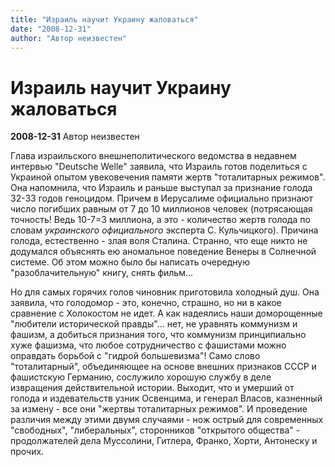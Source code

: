```yaml
---
title: "Израиль научит Украину жаловаться"
date: "2008-12-31"
author: "Автор неизвестен"
---
```


# Израиль научит Украину жаловаться

**2008-12-31** Автор неизвестен

Глава израильского внешнеполитического ведомства в недавнем интервью "Deutsche Welle" заявила, что Израиль готов поделиться с Украиной опытом увековечения памяти жертв "тоталитарных режимов". Она напомнила, что Израиль и раньше выступал за признание голода 32-33 годов геноцидом. Причем в Иерусалиме официально признают число погибших равным от 7 до 10 миллионов человек (потрясающая точность! Ведь 10-7=3 миллиона, а это - количество жертв голода по словам *украинского официального* эксперта С. Кульчицкого). Причина голода, естественно - злая воля Сталина. Странно, что еще никто не додумался объяснять ею аномальное поведение Венеры в Солнечной системе. Об этом можно было бы написать очередную "разоблачительную" книгу, снять фильм...

Но для самых горячих голов чиновник приготовила холодный душ. Она заявила, что голодомор - это, конечно, страшно, но ни в какое сравнение с Холокостом не идет. А как надеялись наши доморощенные "любители исторической правды"... нет, не уравнять коммунизм и фашизм, а добиться признания того, что коммунизм принципиально хуже фашизма, что любое сотрудничество с фашистами можно оправдать борьбой с "гидрой большевизма"! Само слово "тоталитарный", объединяющее на основе внешних признаков СССР и фашистскую Германию, сослужило хорошую службу в деле извращения действительной истории. Выходит, что и умерший от голода и издевательств узник Освенцима, и генерал Власов, казненный за измену - все они "жертвы тоталитарных режимов". И проведение различия между этими двумя случаями - нож острый для современных "свободных", "либеральных", сторонников "открытого общества" - продолжателей дела Муссолини, Гитлера, Франко, Хорти, Антонеску и прочих.